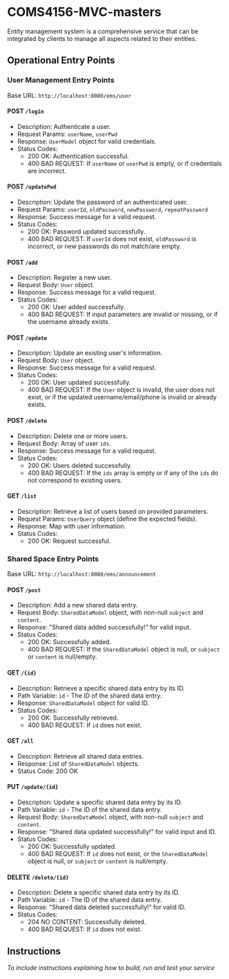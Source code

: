 # COMS4156-MVC-masters
Entity management system is a comprehensive service that can be integrated by clients to manage all aspects related to their entities.

## Operational Entry Points
### User Management Entry Points

Base URL: `http://localhost:8080/ems/user`

#### POST `/login`

- Description: Authenticate a user.
- Request Params: `userName`, `userPwd`
- Response: `UserModel` object for valid credentials.
- Status Codes:
    - 200 OK: Authentication successful.
    - 400 BAD REQUEST: If `userName` or `userPwd` is empty, or if credentials are incorrect.

#### POST `/updatePwd`

- Description: Update the password of an authenticated user.
- Request Params: `userId`, `oldPassword`, `newPassword`, `repeatPassword`
- Response: Success message for a valid request.
- Status Codes:
    - 200 OK: Password updated successfully.
    - 400 BAD REQUEST: If `userId` does not exist, `oldPassword` is incorrect, or new passwords do not match/are empty.

#### POST `/add`

- Description: Register a new user.
- Request Body: `User` object.
- Response: Success message for a valid request.
- Status Codes:
    - 200 OK: User added successfully.
    - 400 BAD REQUEST: If input parameters are invalid or missing, or if the username already exists.

#### POST `/update`

- Description: Update an existing user's information.
- Request Body: `User` object.
- Response: Success message for a valid request.
- Status Codes:
    - 200 OK: User updated successfully.
    - 400 BAD REQUEST: If the `User` object is invalid, the user does not exist, or if the updated username/email/phone is invalid or already exists.

#### POST `/delete`

- Description: Delete one or more users.
- Request Body: Array of user `ids`.
- Response: Success message for a valid request.
- Status Codes:
    - 200 OK: Users deleted successfully.
    - 400 BAD REQUEST: If the `ids` array is empty or if any of the `ids` do not correspond to existing users.

#### GET `/list`

- Description: Retrieve a list of users based on provided parameters.
- Request Params: `UserQuery` object (define the expected fields).
- Response: Map with user information.
- Status Codes:
    - 200 OK: Request successful.

### Shared Space Entry Points

Base URL: `http://localhost:8080/ems/announcement`

#### POST `/post`

- Description: Add a new shared data entry.
- Request Body: `SharedDataModel` object, with non-null `subject` and `content`.
- Response: "Shared data added successfully!" for valid input.
- Status Codes:
    - 200 OK: Successfully added.
    - 400 BAD REQUEST: If the `SharedDataModel` object is null, or `subject` or `content` is null/empty.

#### GET `/{id}`

- Description: Retrieve a specific shared data entry by its ID.
- Path Variable: `id` - The ID of the shared data entry.
- Response: `SharedDataModel` object for valid ID.
- Status Codes:
    - 200 OK: Successfully retrieved.
    - 400 BAD REQUEST: If `id` does not exist.

#### GET `/all`

- Description: Retrieve all shared data entries.
- Response: List of `SharedDataModel` objects.
- Status Code: 200 OK

#### PUT `/update/{id}`

- Description: Update a specific shared data entry by its ID.
- Path Variable: `id` - The ID of the shared data entry.
- Request Body: `SharedDataModel` object, with non-null `subject` and `content`.
- Response: "Shared data updated successfully!" for valid input and ID.
- Status Codes:
    - 200 OK: Successfully updated.
    - 400 BAD REQUEST: If `id` does not exist, or the `SharedDataModel` object is null, or `subject` or `content` is null/empty.

#### DELETE `/delete/{id}`

- Description: Delete a specific shared data entry by its ID.
- Path Variable: `id` - The ID of the shared data entry.
- Response: "Shared data deleted successfully!" for valid ID.
- Status Codes:
    - 204 NO CONTENT: Successfully deleted.
    - 400 BAD REQUEST: If `id` does not exist.

## Instructions
_To include instructions explaining how to build, run and test your service_